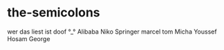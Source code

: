 # the-semicolons
wer das liest ist doof °_°
Alibaba
Niko Springer
marcel
tom
Micha
Youssef
Hosam
George
